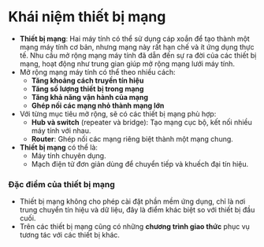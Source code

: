 # Khái niệm thiết bị mạng

- **Thiết bị mạng**: Hai máy tính có thể sử dụng cáp xoắn để tạo thành một mạng máy tính cơ bản, nhưng mạng này rất hạn chế và ít ứng dụng thực tế. Nhu cầu mở rộng mạng máy tính đã dẫn đến sự ra đời của các thiết bị mạng, hoạt động như trung gian giúp mở rộng mạng lưới máy tính.
- Mở rộng mạng máy tính có thể theo nhiều cách:
  - **Tăng khoảng cách truyền tín hiệu**
  - **Tăng số lượng thiết bị trong mạng**
  - **Tăng khả năng vận hành của mạng**
  - **Ghép nối các mạng nhỏ thành mạng lớn**
- Với từng mục tiêu mở rộng, sẽ có các thiết bị mạng phù hợp:
  - **Hub và switch** (repeater và bridge): Tạo mạng cục bộ, kết nối nhiều máy tính với nhau.
  - **Router**: Ghép nối các mạng riêng biệt thành một mạng chung.
- **Thiết bị mạng** có thể là:
  - Máy tính chuyên dụng.
  - Mạch điện tử đơn giản dùng để chuyển tiếp và khuếch đại tín hiệu.

### Đặc điểm của thiết bị mạng
- Thiết bị mạng không cho phép cài đặt phần mềm ứng dụng, chỉ là nơi trung chuyển tín hiệu và dữ liệu, đây là điểm khác biệt so với thiết bị đầu cuối.
- Trên các thiết bị mạng cũng có những **chương trình giao thức** phục vụ tương tác với các thiết bị khác.
